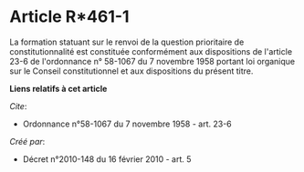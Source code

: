 # Article R*461-1

La formation statuant sur le renvoi de la question prioritaire de constitutionnalité est constituée conformément aux
dispositions de l'article 23-6 de l'ordonnance n° 58-1067 du 7 novembre 1958 portant loi organique sur le Conseil
constitutionnel et aux dispositions du présent titre.

**Liens relatifs à cet article**

_Cite_:

  - Ordonnance n°58-1067 du 7 novembre 1958 - art. 23-6

_Créé par_:

  - Décret n°2010-148 du 16 février 2010 - art. 5
